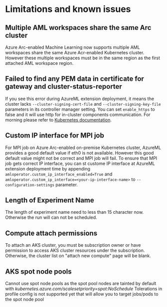# Limitations and known issues

## Multiple AML workspaces share the same Arc cluster

Azure Arc-enabled Machine Learning now supports multiple AML workspaces share the same Azure Acr-enabled Kubernetes cluster. However these multiple workspaces must be in the same region as the first attached AML workspace region.

## Failed to find any PEM data in certificate for gateway and cluster-status-reporter

If you see this error during AzureML extension deployment, it means the cluster lacks ```--cluster-signing-cert-file``` and ```--cluster-signing-key-file``` parameters in its controller manager setting. You can set ```enable_https``` to false and it will use http for in-cluster components communication. For morning please refer to [Kubernetes documentation](https://kubernetes.io/docs/tasks/tls/managing-tls-in-a-cluster/#a-note-to-cluster-administrators).

## Custom IP interface for MPI job

For MPI job on Azure Arc-enabled on-premise Kubernetes cluster, AzureML provides a good default value if eth0 is not available. However this good default value might not be correct and MPI job will fail. To ensure that MPI job gets correct IP interface, you can st custome IP interface at AzureML extension deployment time by appending ```amloperator.custom_ip_interface_enabled=True``` and ```amloperator.custom_ip_interface=<your-ip-interface-name>``` to ```--configuration-settings``` parameter.  

## Length of Experiment Name

The length of experiment name need to less than 15 character now. Otherwise the run will can not be scheduled.

## Compute attach permissions

To attach an AKS cluster, you must be subscription owner or have permission to access AKS cluster resources under the subscription. Otherwise, the cluster list on "attach new compute" page will be blank.

## AKS spot node pools

Cannot use spot node pools as the spot pool nodes are tainted by default with _kubernetes.azure.com/scalesetpriority=spot:NoSchedule_
Tolerations in profile config is not supported yet that will allow you to target jobs/pods to the spot node pool
